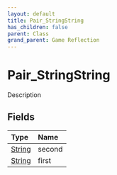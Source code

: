 ```yaml
---
layout: default
title: Pair_StringString
has_children: false
parent: Class
grand_parent: Game Reflection
---
```

# Pair_StringString
Description 

## Fields
| Type | Name |
|:-------------|:--------------|
| [String](/game-reflection/components/string.md) | second |
| [String](/game-reflection/components/string.md) | first |

